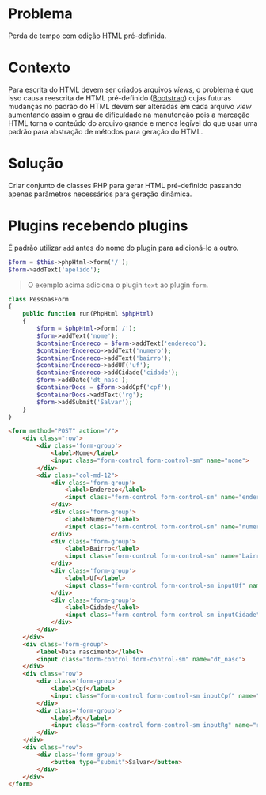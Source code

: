 # Problema
Perda de tempo com edição HTML pré-definida.

# Contexto
Para escrita do HTML devem ser criados arquivos _views_, o problema é que isso 
causa reescrita de HTML pré-definido ([Bootstrap](http://getbootstrap.com/)) 
cujas futuras mudanças no padrão do HTML devem ser alteradas em cada arquivo 
_view_ aumentando assim o grau de dificuldade na manutenção pois a marcação HTML 
torna o conteúdo do arquivo grande e menos legível do que usar uma padrão para 
abstração de métodos para geração do HTML.

# Solução
Criar conjunto de classes PHP para gerar HTML pré-definido passando apenas 
parâmetros necessários para geração dinâmica.

# Plugins recebendo plugins
É padrão utilizar `add` antes do nome do plugin para adicioná-lo a outro.
```php
$form = $this->phpHtml->form('/');
$form->addText('apelido');
```
> O exemplo acima adiciona o plugin `text` ao plugin `form`.

```php
class PessoasForm
{
    public function run(PhpHtml $phpHtml)
    {
        $form = $phpHtml->form('/');
        $form->addText('nome');
        $containerEndereco = $form->addText('endereco');
        $containerEndereco->addText('numero');
        $containerEndereco->addText('bairro');
        $containerEndereco->addUF('uf');
        $containerEndereco->addCidade('cidade');
        $form->addDate('dt_nasc');
        $containerDocs = $form->addCpf('cpf');
        $containerDocs->addText('rg');
        $form->addSubmit('Salvar');
    }
}
```

```html
<form method="POST" action="/">
    <div class="row">
        <div class='form-group'>
            <label>Nome</label>
            <input class="form-control form-control-sm" name="nome">
        </div>
        <div class="col-md-12">
            <div class='form-group'>
                <label>Endereco</label>
                <input class="form-control form-control-sm" name="endereco">
            </div>
            <div class='form-group'>
                <label>Numero</label>
                <input class="form-control form-control-sm" name="numero">
            </div>
            <div class='form-group'>
                <label>Bairro</label>
                <input class="form-control form-control-sm" name="bairro">
            </div>
            <div class='form-group'>
                <label>Uf</label>
                <input class="form-control form-control-sm inputUf" name="uf">
            </div>
            <div class='form-group'>
                <label>Cidade</label>
                <input class="form-control form-control-sm inputCidade" name="cidade">
            </div>
        </div>
    </div>
    <div class='form-group'>
        <label>Data nascimento</label>
        <input class="form-control form-control-sm" name="dt_nasc">
    </div>
    <div class="row">
        <div class='form-group'>
            <label>Cpf</label>
            <input class="form-control form-control-sm inputCpf" name="cpf">
        </div>
        <div class='form-group'>
            <label>Rg</label>
            <input class="form-control form-control-sm inputRg" name="rg">
        </div>
    </div>
    <div class="row">
        <div class='form-group'>
            <button type="submit">Salvar</button>
        </div>
    </div>
</form>
```